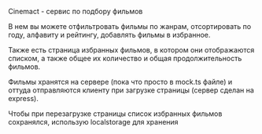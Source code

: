 Cinemact - сервис по подбору фильмов

В нем вы можете отфильтровать фильмы по жанрам, отсортировать по году, алфавиту и рейтингу, добавлять фильмы в избранное. 

Также есть страница избранных фильмов, в котором они отображаются списком, а также общее их количество и общая продолжительность фильмов.

Фильмы хранятся на сервере (пока что просто в mock.ts файле) и оттуда отправляются клиенту при загрузке страницы (сервер сделан на express).

Чтобы при перезагрузке страницы список избранных фильмов сохранялся, использую localstorage для хранения
